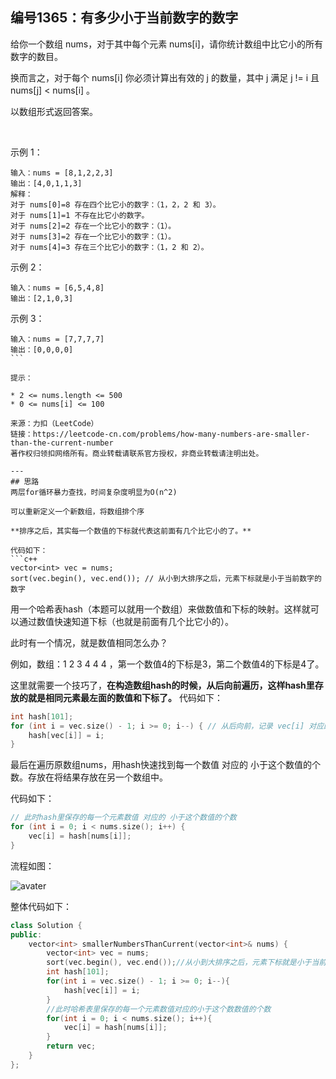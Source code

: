 ## 编号1365：有多少小于当前数字的数字

给你一个数组 nums，对于其中每个元素 nums[i]，请你统计数组中比它小的所有数字的数目。

换而言之，对于每个 nums[i] 你必须计算出有效的 j 的数量，其中 j 满足 j != i 且 nums[j] < nums[i] 。

以数组形式返回答案。

 

示例 1：
```
输入：nums = [8,1,2,2,3]
输出：[4,0,1,1,3]
解释： 
对于 nums[0]=8 存在四个比它小的数字：（1，2，2 和 3）。 
对于 nums[1]=1 不存在比它小的数字。
对于 nums[2]=2 存在一个比它小的数字：（1）。 
对于 nums[3]=2 存在一个比它小的数字：（1）。 
对于 nums[4]=3 存在三个比它小的数字：（1，2 和 2）。
```

示例 2：
```
输入：nums = [6,5,4,8]
输出：[2,1,0,3]
```

示例 3：
```
输入：nums = [7,7,7,7]
输出：[0,0,0,0]
``` 

提示：

* 2 <= nums.length <= 500
* 0 <= nums[i] <= 100

来源：力扣（LeetCode）
链接：https://leetcode-cn.com/problems/how-many-numbers-are-smaller-than-the-current-number
著作权归领扣网络所有。商业转载请联系官方授权，非商业转载请注明出处。

---
## 思路
两层for循环暴力查找，时间复杂度明显为O(n^2)

可以重新定义一个新数组，将数组排个序

**排序之后，其实每一个数值的下标就代表这前面有几个比它小的了。**

代码如下：
```c++
vector<int> vec = nums;
sort(vec.begin(), vec.end()); // 从小到大排序之后，元素下标就是小于当前数字的数字
```

用一个哈希表hash（本题可以就用一个数组）来做数值和下标的映射。这样就可以通过数值快速知道下标（也就是前面有几个比它小的）。

此时有一个情况，就是数值相同怎么办？

例如，数组：1 2 3 4 4 4 ，第一个数值4的下标是3，第二个数值4的下标是4了。

这里就需要一个技巧了，**在构造数组hash的时候，从后向前遍历，这样hash里存放的就是相同元素最左面的数值和下标了。** 代码如下：
```c++
int hash[101];
for (int i = vec.size() - 1; i >= 0; i--) { // 从后向前，记录 vec[i] 对应的下标
    hash[vec[i]] = i;
}
```
最后在遍历原数组nums，用hash快速找到每一个数值 对应的 小于这个数值的个数。存放在将结果存放在另一个数组中。

代码如下：
```c++
// 此时hash里保存的每一个元素数值 对应的 小于这个数值的个数
for (int i = 0; i < nums.size(); i++) {
    vec[i] = hash[nums[i]];
}
```
流程如图：

![avater](https://camo.githubusercontent.com/c42f0afce225e30ab355c28fbbe6b4343162288be28dc683e81293a3815fb615/68747470733a2f2f636f64652d7468696e6b696e672e63646e2e626365626f732e636f6d2f706963732f313336352ee69c89e5a49ae5b091e5b08fe4ba8ee5bd93e5898de695b0e5ad97e79a84e695b0e5ad972e706e67)


整体代码如下：
```c++
class Solution {
public:
    vector<int> smallerNumbersThanCurrent(vector<int>& nums) {
        vector<int> vec = nums;
        sort(vec.begin(), vec.end());//从小到大排序之后，元素下标就是小于当前数字的数字
        int hash[101];
        for(int i = vec.size() - 1; i >= 0; i--){
            hash[vec[i]] = i;
        }
        //此时哈希表里保存的每一个元素数值对应的小于这个数数值的个数
        for(int i = 0; i < nums.size(); i++){
            vec[i] = hash[nums[i]];
        }
        return vec;
    }
};
```